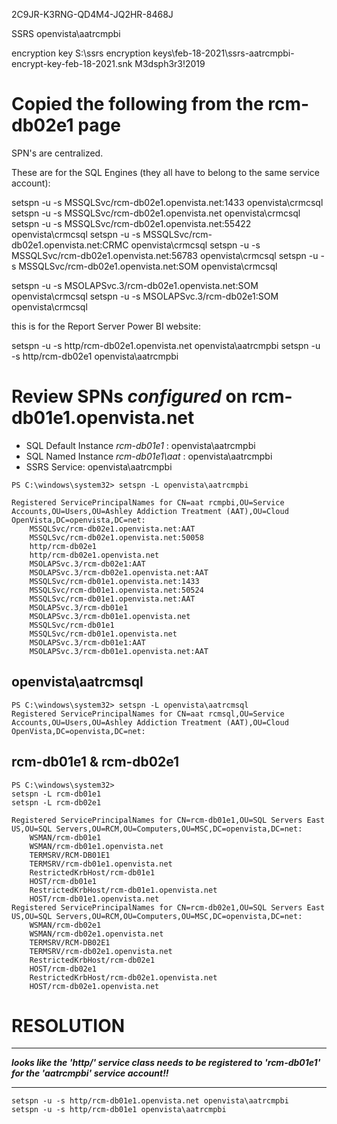 2C9JR-K3RNG-QD4M4-JQ2HR-8468J

SSRS
openvista\aatrcmpbi

encryption key
S:\ssrs encryption keys\feb-18-2021\ssrs-aatrcmpbi-encrypt-key-feb-18-2021.snk
M3dsph3r3!2019


# Copied the following from the rcm-db02e1 page

SPN's are centralized.

These are for the SQL Engines (they all have to belong to the same service account):

setspn -u -s MSSQLSvc/rcm-db02e1.openvista.net:1433 openvista\crmcsql
setspn -u -s MSSQLSvc/rcm-db02e1.openvista.net openvista\crmcsql
setspn -u -s MSSQLSvc/rcm-db02e1.openvista.net:55422 openvista\crmcsql
setspn -u -s MSSQLSvc/rcm-db02e1.openvista.net:CRMC openvista\crmcsql
setspn -u -s MSSQLSvc/rcm-db02e1.openvista.net:56783 openvista\crmcsql
setspn -u -s MSSQLSvc/rcm-db02e1.openvista.net:SOM openvista\crmcsql

setspn -u -s MSOLAPSvc.3/rcm-db02e1.openvista.net:SOM openvista\crmcsql
setspn -u -s MSOLAPSvc.3/rcm-db02e1:SOM openvista\crmcsql

this is for the Report Server Power BI website:

setspn -u -s http/rcm-db02e1.openvista.net openvista\aatrcmpbi
setspn -u -s http/rcm-db02e1 openvista\aatrcmpbi


# Review SPNs _configured_ on rcm-db01e1.openvista.net

- SQL Default Instance _rcm-db01e1_ : openvista\aatrcmpbi
- SQL Named Instance _rcm-db01e1\aat_ : openvista\aatrcmpbi
- SSRS Service: openvista\aatrcmpbi

```
PS C:\windows\system32> setspn -L openvista\aatrcmpbi

Registered ServicePrincipalNames for CN=aat rcmpbi,OU=Service Accounts,OU=Users,OU=Ashley Addiction Treatment (AAT),OU=Cloud OpenVista,DC=openvista,DC=net:
	MSSQLSvc/rcm-db02e1.openvista.net:AAT
	MSSQLSvc/rcm-db02e1.openvista.net:50058
	http/rcm-db02e1
	http/rcm-db02e1.openvista.net
	MSOLAPSvc.3/rcm-db02e1:AAT
	MSOLAPSvc.3/rcm-db02e1.openvista.net:AAT
	MSSQLSvc/rcm-db01e1.openvista.net:1433
	MSSQLSvc/rcm-db01e1.openvista.net:50524
	MSSQLSvc/rcm-db01e1.openvista.net:AAT
	MSOLAPSvc.3/rcm-db01e1
	MSOLAPSvc.3/rcm-db01e1.openvista.net
	MSSQLSvc/rcm-db01e1
	MSSQLSvc/rcm-db01e1.openvista.net
	MSOLAPSvc.3/rcm-db01e1:AAT
	MSOLAPSvc.3/rcm-db01e1.openvista.net:AAT
```

## openvista\aatrcmsql

```
PS C:\windows\system32> setspn -L openvista\aatrcmsql
Registered ServicePrincipalNames for CN=aat rcmsql,OU=Service Accounts,OU=Users,OU=Ashley Addiction Treatment (AAT),OU=Cloud OpenVista,DC=openvista,DC=net:
```

## rcm-db01e1 & rcm-db02e1

```
PS C:\windows\system32> 
setspn -L rcm-db01e1
setspn -L rcm-db02e1

Registered ServicePrincipalNames for CN=rcm-db01e1,OU=SQL Servers East US,OU=SQL Servers,OU=RCM,OU=Computers,OU=MSC,DC=openvista,DC=net:
	WSMAN/rcm-db01e1
	WSMAN/rcm-db01e1.openvista.net
	TERMSRV/RCM-DB01E1
	TERMSRV/rcm-db01e1.openvista.net
	RestrictedKrbHost/rcm-db01e1
	HOST/rcm-db01e1
	RestrictedKrbHost/rcm-db01e1.openvista.net
	HOST/rcm-db01e1.openvista.net
Registered ServicePrincipalNames for CN=rcm-db02e1,OU=SQL Servers East US,OU=SQL Servers,OU=RCM,OU=Computers,OU=MSC,DC=openvista,DC=net:
	WSMAN/rcm-db02e1
	WSMAN/rcm-db02e1.openvista.net
	TERMSRV/RCM-DB02E1
	TERMSRV/rcm-db02e1.openvista.net
	RestrictedKrbHost/rcm-db02e1
	HOST/rcm-db02e1
	RestrictedKrbHost/rcm-db02e1.openvista.net
	HOST/rcm-db02e1.openvista.net
```

# RESOLUTION
---

**_looks like the 'http/' service class needs to be registered to 'rcm-db01e1' for the 'aatrcmpbi' service account!!_**

---

```
setspn -u -s http/rcm-db01e1.openvista.net openvista\aatrcmpbi
setspn -u -s http/rcm-db01e1 openvista\aatrcmpbi

```